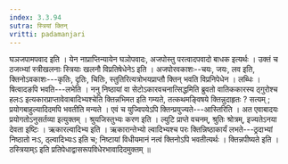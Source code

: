 ```yaml
---
index: 3.3.94
sutra: स्त्रियां क्तिन्
vritti: padamanjari
---
```


 घञजपामपवाद इति । येन नाप्राप्तिन्यायेन घञोपवादः, अजपोस्तु परत्वादपवादो बाधक इत्यर्थः । उक्तं च ठजव्भ्यां स्त्रीखलनाः स्त्रियाः खलनौ विप्रतिषेधेनेऽ इति । अजपोरवकाशः--चयः, जयः, लव इति, क्तिनोऽवकाशः---कृतिः, दृतिः, चितिः, स्तुतिरित्यत्रोभयप्राप्तौ क्तिन् भवति विप्रनिपेधेन । लब्धिः । षित्वादङपि भवति---लभेति । ननु निष्ठायां वा सेटोऽकारवचनात्सिद्धमिति ब्रुवतो वातिककारस्य ठ्गुरोश्च हलःऽ इत्यकारप्राप्तावेवाबादिभ्यश्चेति क्तिन्नभिमत इति गम्यते, तत्कथमङ्विषये क्तिन्नुदाहृतः ? सत्यम् ; प्रयोगबाहुल्यादिदमपि भवतीति मन्यते । एवं च युज्विपयेऽपि क्तिन्प्रयुज्यते---आस्तिरिति । अत एवाबादयः प्रयोगतोऽनुसर्तव्या इत्युक्तम् । श्रुयजिस्तुभ्यः करण इति । ल्युटि प्राप्ते वचनम्, श्रुतिः श्रोत्रम्, इज्यतेऽनया देवता इष्टिः । ऋकारल्वादिभ्य इति । ऋकारान्तेभ्यो ल्वादिभ्यश्च परः क्तिन्निष्ठाकार्यं लभते---ठ्रदाभ्यां निष्ठातो नःऽ, ठ्ल्वादिभ्यःऽ इति च; निष्टायां विधीयमानं नत्वं क्तिनोऽपि भवतीत्यर्थः । क्तिन्नपीष्यते इति । ठस्त्रियाम्ऽ इति प्रतिपेधाद्वासरूपविधेरभावादिदमुक्तम् ॥